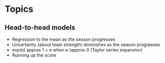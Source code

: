 # Topics

## Head-to-head models

- Regression to the mean as the season progresses
- Uncertainty (about team strength) diminishes as the season progresses
- exp(e) approx 1 + e when e \approx 0 (Taylor series expansion)
- Running up the score